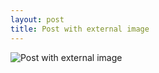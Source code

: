 ```yaml
---
layout: post
title: Post with external image
---
```


<img src="https://example.com/images/example.png" alt="Post with external image" />
